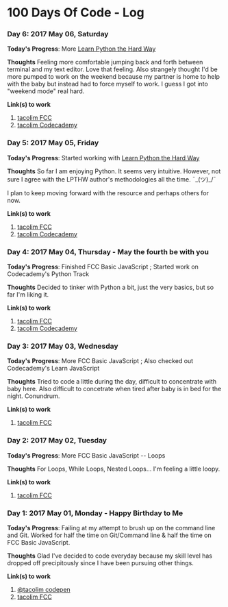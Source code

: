 # 100 Days Of Code - Log

### Day 6: 2017 May 06, Saturday
**Today's Progress**: More [Learn Python the Hard Way](learnpythonthehardway.org/book)

**Thoughts** 
Feeling more comfortable jumping back and forth between terminal and my text editor. Love that feeling.
Also strangely thought I'd be more pumped to work on the weekend because my partner is home to help with the baby but instead had to force myself to work. I guess I got into "weekend mode" real hard.

**Link(s) to work**
1. [tacolim FCC](https://www.freecodecamp.com/tacolim)
2. [tacolim Codecademy](https://www.codecademy.com/users/tacolim/achievements)

### Day 5: 2017 May 05, Friday
**Today's Progress**: Started working with [Learn Python the Hard Way](learnpythonthehardway.org/book)

**Thoughts** 
So far I am enjoying Python.  It seems very intuitive.  However, not sure I agree with the LPTHW author's methodologies all the time. 
¯\_(ツ)_/¯

I plan to keep moving forward with the resource and perhaps others for now.

**Link(s) to work**
1. [tacolim FCC](https://www.freecodecamp.com/tacolim)
2. [tacolim Codecademy](https://www.codecademy.com/users/tacolim/achievements)

### Day 4: 2017 May 04, Thursday - May the fourth be with you
**Today's Progress**: Finished FCC Basic JavaScript ; Started work on Codecademy's Python Track

**Thoughts** 
Decided to tinker with Python a bit, just the very basics, but so far I'm liking it.

**Link(s) to work**
1. [tacolim FCC](https://www.freecodecamp.com/tacolim)
2. [tacolim Codecademy](https://www.codecademy.com/users/tacolim/achievements)

### Day 3: 2017 May 03, Wednesday
**Today's Progress**: More FCC Basic JavaScript ; Also checked out Codecademy's Learn JavaScript

**Thoughts** Tried to code a little during the day, difficult to concentrate with baby here.  Also difficult to concetrate when tired after baby is in bed for the night. Conundrum.

**Link(s) to work**
1. [tacolim FCC](https://www.freecodecamp.com/tacolim)

### Day 2: 2017 May 02, Tuesday
**Today's Progress**: More FCC Basic JavaScript -- Loops

**Thoughts** For Loops, While Loops, Nested Loops... I'm feeling a little loopy.

**Link(s) to work**
1. [tacolim FCC](https://www.freecodecamp.com/tacolim)

### Day 1: 2017 May 01, Monday - Happy Birthday to Me

**Today's Progress**: Failing at my attempt to brush up on the command line and Git.  Worked for half the time on Git/Command line & half the time on FCC Basic JavaScript.

**Thoughts** Glad I've decided to code everyday because my skill level has dropped off precipitously since I have been pursuing other things.

**Link(s) to work**
1. [@tacolim codepen](https://codepen.io/tacolim/)
2. [tacolim FCC](https://www.freecodecamp.com/tacolim)
